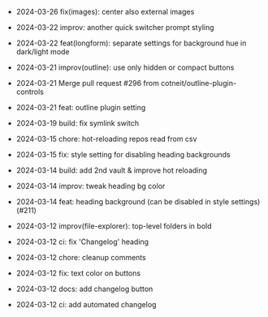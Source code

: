 - 2024-03-26 fix(images): center also external images

- 2024-03-22 improv: another quick switcher prompt styling
- 2024-03-22 feat(longform): separate settings for background hue in dark/light mode
- 2024-03-21 improv(outline): use only hidden or compact buttons
- 2024-03-21 Merge pull request #296 from cotneit/outline-plugin-controls
- 2024-03-21 feat: outline plugin setting
- 2024-03-19 build: fix symlink switch

- 2024-03-15 chore: hot-reloading repos read from csv

- 2024-03-15 fix: style setting for disabling heading backgrounds
- 2024-03-14 build: add 2nd vault & improve hot reloading
- 2024-03-14 improv: tweak heading bg color
- 2024-03-14 feat: heading background (can be disabled in style settings) (#211)

- 2024-03-12 improv(file-explorer): top-level folders in bold
- 2024-03-12 ci: fix 'Changelog' heading
- 2024-03-12 chore: cleanup comments
- 2024-03-12 fix: text color on buttons
- 2024-03-12 docs: add changelog button
- 2024-03-12 ci: add automated changelog
